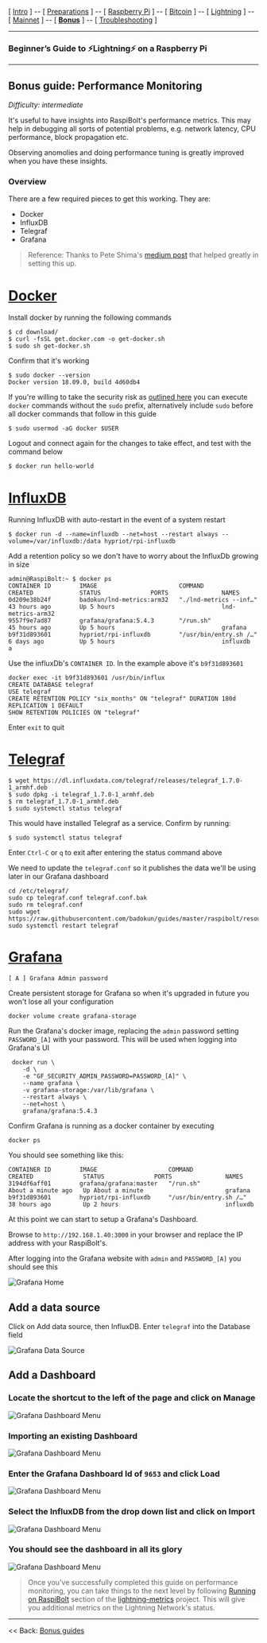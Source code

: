 [ [Intro](README.md) ] -- [ [Preparations](raspibolt_10_preparations.md) ] -- [ [Raspberry Pi](raspibolt_20_pi.md) ] -- [ [Bitcoin](raspibolt_30_bitcoin.md) ] -- [ [Lightning](raspibolt_40_lnd.md) ] -- [ [Mainnet](raspibolt_50_mainnet.md) ] -- [ [**Bonus**](raspibolt_60_bonus.md) ] -- [ [Troubleshooting](raspibolt_70_troubleshooting.md) ]

------

### Beginner’s Guide to ️⚡Lightning️⚡ on a Raspberry Pi

------

## Bonus guide: Performance Monitoring
*Difficulty: intermediate*

It's useful to have insights into RaspiBolt's performance metrics. This may help in debugging all sorts of potential problems, e.g. network latency, CPU performance, block propagation etc. 

Observing anomolies and doing performance tuning is greatly improved when you have these insights.

### Overview

There are a few required pieces to get this working. They are:
- Docker
- InfluxDB
- Telegraf
- Grafana

> Reference: Thanks to Pete Shima's [medium post](https://medium.com/@petey5000/monitoring-your-home-network-with-influxdb-on-raspberry-pi-with-docker-78a23559ffea) that helped greatly in setting this up.

# [Docker](https://www.docker.com)

Install docker by running the following commands
```
$ cd download/
$ curl -fsSL get.docker.com -o get-docker.sh
$ sudo sh get-docker.sh
```

Confirm that it's working
```
$ sudo docker --version
Docker version 18.09.0, build 4d60db4
```

If you're willing to take the security risk as [outlined here](https://docs.docker.com/engine/security/security/#docker-daemon-attack-surface) you can execute `docker` commands without the `sudo` prefix, alternatively include `sudo` before all docker commands that follow in this guide

```
$ sudo usermod -aG docker $USER
```

Logout and connect again for the changes to take effect, and test with the command below
```
$ docker run hello-world
```

# [InfluxDB](https://www.influxdata.com/)

Running InfluxDB with auto-restart in the event of a system restart
```
$ docker run -d --name=influxdb --net=host --restart always --volume=/var/influxdb:/data hypriot/rpi-influxdb 
```

Add a retention policy so we don't have to worry about the InfluxDb growing in size
```
admin@RaspiBolt:~ $ docker ps
CONTAINER ID        IMAGE                       COMMAND                  CREATED             STATUS              PORTS               NAMES
0d209e38b24f        badokun/lnd-metrics:arm32   "./lnd-metrics --inf…"   43 hours ago        Up 5 hours                              lnd-metrics-arm32
9557f9e7ad87        grafana/grafana:5.4.3       "/run.sh"                45 hours ago        Up 5 hours                              grafana
b9f31d893601        hypriot/rpi-influxdb        "/usr/bin/entry.sh /…"   6 days ago          Up 5 hours                              influxdb
a
```

Use the influxDb's `CONTAINER ID`. In the example above it's `b9f31d893601`

```
docker exec -it b9f31d893601 /usr/bin/influx
CREATE DATABASE telegraf
USE telegraf
CREATE RETENTION POLICY "six_months" ON "telegraf" DURATION 180d REPLICATION 1 DEFAULT
SHOW RETENTION POLICIES ON "telegraf"
```

Enter `exit` to quit

# [Telegraf](https://docs.influxdata.com/telegraf)

```
$ wget https://dl.influxdata.com/telegraf/releases/telegraf_1.7.0-1_armhf.deb
$ sudo dpkg -i telegraf_1.7.0-1_armhf.deb
$ rm telegraf_1.7.0-1_armhf.deb
$ sudo systemctl status telegraf
```

This would have installed Telegraf as a service. Confirm by running:
```
$ sudo systemctl status telegraf
```

Enter `Ctrl-C` or `q` to exit after entering the status command above

We need to update the `telegraf.conf` so it publishes the data we'll be using later in our Grafana dashboard

```
cd /etc/telegraf/
sudo cp telegraf.conf telegraf.conf.bak
sudo rm telegraf.conf
sudo wget https://raw.githubusercontent.com/badokun/guides/master/raspibolt/resources/telegraf.conf
sudo systemctl restart telegraf
```

# [Grafana](https://grafana.com/)

```
[ A ] Grafana Admin password
```

Create persistent storage for Grafana so when it's upgraded in future you won't lose all your configuration
```
docker volume create grafana-storage
```

Run the Grafana's docker image, replacing the `admin` password setting `PASSWORD_[A]` with your password. This will be used when logging into Grafana's UI

```
 docker run \
    -d \
    -e "GF_SECURITY_ADMIN_PASSWORD=PASSWORD_[A]" \
    --name grafana \
    -v grafana-storage:/var/lib/grafana \
    --restart always \
    --net=host \
    grafana/grafana:5.4.3
```

Confirm Grafana is running as a docker container by executing 
```
docker ps
```

You should see something like this:
```
CONTAINER ID        IMAGE                    COMMAND                  CREATED              STATUS              PORTS               NAMES
3194df6aff01        grafana/grafana:master   "/run.sh"                About a minute ago   Up About a minute                       grafana
b9f31d893601        hypriot/rpi-influxdb     "/usr/bin/entry.sh /…"   38 hours ago         Up 2 hours                              influxdb

```

At this point we can start to setup a Grafana's Dashboard.

Browse to `http://192.168.1.40:3000` in your browser and replace the IP address with your RaspiBolt's.

After logging  into the Grafana website with `admin` and `PASSWORD_[A]` you should see this

![Grafana Home](images/71_grafana-home.jpg)

## Add a data source

Click on Add data source, then InfluxDB. Enter `telegraf` into the Database field

![Grafana Data Source](images/71_grafana-datasource.jpg)

## Add a Dashboard

### Locate the shortcut to the left of the page and click on Manage

![Grafana Dashboard Menu](images/71_grafana-manage-dashboard-menu.jpg)

###  Importing an existing Dashboard

![Grafana Dashboard Menu](images/71_grafana-manage-dashboard-import-menu.jpg)

### Enter the Grafana Dashboard Id of `9653` and click Load
![Grafana Dashboard Menu](images/71_grafana-manage-dashboard-import.jpg)

### Select the InfluxDB from the drop down list and click on Import

![Grafana Dashboard Menu](images/71_grafana-manage-dashboard-import-done.jpg)

### You should see the dashboard in all its glory

![Grafana Dashboard Menu](images/71_grafana-manage-dashboard-success.jpg)

> Once you've successfully completed this guide on performance monitoring, you can take things to the next level by following 
[Running on RaspiBolt](https://github.com/badokun/lightning-metrics#running-on-raspibolt) section of the [lightning-metrics](https://github.com/badokun/lightning-metrics) project. This will give you additional metrics on the Lightning Network's status.

------

<< Back: [Bonus guides](raspibolt_60_bonus.md) 

